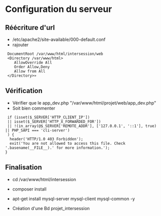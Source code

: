# Configuration du serveur

## Réécriture d'url
* /etc/apache2/site-available/000-default.conf
* rajouter
```
 DocumentRoot /var/www/html/intersession/web
 <Directory /var/www/html>
    AllowOverride All
    Order Allow,Deny
    Allow from All
 </Directory>»
```             
## Vérification

* Vérifier que le app_dev.php "/var/www/html/projet/web/app_dev.php"
* Soit bien commenter 
```
 if (isset($_SERVER['HTTP_CLIENT_IP'])
 || isset($_SERVER['HTTP_X_FORWARDED_FOR'])
 || !(in_array(@$_SERVER['REMOTE_ADDR'], ['127.0.0.1', '::1'], true) || PHP_SAPI === 'cli-server')
 ) {
  header('HTTP/1.0 403 Forbidden');
  exit('You are not allowed to access this file. Check '.basename(__FILE__).' for more information.');
}
```
## Finalisation 

* cd /var/www/html/intersession 

* composer install

* apt-get install mysql-server mysql-client mysql-common -y

* Création d'une Bd projet_intersession

